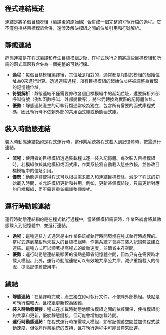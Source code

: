## **程式連結概述**
連結是將多個目標模組（編譯後的原始碼）合併成一個完整的可執行檔的過程。它不僅包括將目標模組合併，還涉及解決模組之間的位址引用和符號解析。

## **靜態連結**
靜態連結是在程式編譯和產生目標模組之後，在程式執行之前將這些目標模組和所需的函式庫函數合併為一個完整的可執行檔。

 - **過程**：每個目標模組編譯後，其位址是相對的，通常都是相對於模組的起始位址為0來進行計算。透過連結過程，所有目標模組的起始位址將被調整為實際的記憶體位址。
 - **符號解析**：靜態連結不僅需要修改各個目標模組中的起始位址，還要解析外部呼叫符號（例如函數呼叫、外部變數等），將它們轉換為實際的記憶體位址。
 - **優勢**：靜態連結產生的可執行檔通常較為獨立，包含所有需要的函式庫程式碼，因此執行時不依賴外部的共用函式庫或動態函式庫。

## **裝入時動態連結**
裝入時動態連結指的是程式運行時，當作業系統將程式載入到記憶體時，按需進行連結。

 - **流程**：使用者的目標模組透過裝載程式逐一裝入記憶體。每次裝入目標模組時，若模組依賴其他模組或函式庫，作業系統將自動載入這些依賴，並修改目標模組中的位址引用。
 - **優勢**：動態連結使得程式可以根據需求載入和連結目標模組，減少了程式的初始載入時間，並允許模組更新和共用。例如，更新某個模組後，只需更新對應的目標模組，而不需要重新編譯整個程式。

## **運行時動態連結**
運行時動態連結指的是在程式執行過程中，當某個模組需要時，作業系統會將其動態載入到記憶體中，並進行連結。

 - **過程**：這種連結方式通常是由作業系統或執行時間環境在程式執行時處理的。當程式遇到某個尚未載入的目標模組時，作業系統才會將其裝入記憶體並建立連結。這種方式可以顯著提高程式的啟動速度，並節省主存空間。
 - **優勢**：運行時動態連結最顯著的優點是節省記憶體空間，因為只有在需要時才載入模組。此外，運行時動態連結可以有效地共享公共庫，減少重複載入的情況，提高記憶體使用率。

## **總結**
 - **靜態連結**：在編譯時完成，產生獨立的可執行文件，不依賴外部模組。缺點是可執行檔較大，且模組更新較為困難。
 - **裝入時動態鏈接**：程式在加載時動態地解決模組之間的依賴關係，使得模組能夠共享和更新，優於靜態鏈接，但可能會增加加載時間。
 - **運行時動態連結**：在程式運行時按需載入模組，節省記憶體空間並加快程式啟動速度，但依賴作業系統的支持，且在執行過程中可能會帶來延遲。